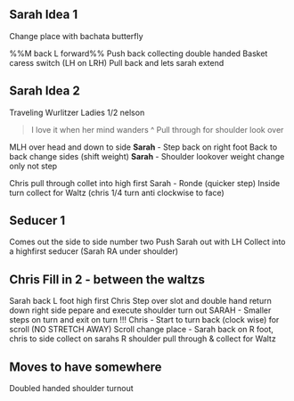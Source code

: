 
## Sarah Idea 1

Change place with bachata butterfly

%%M back L forward%%
Push back collecting double handed
Basket caress
switch (LH on LRH)
Pull back and lets sarah extend

## Sarah Idea 2

Traveling Wurlitzer
Ladies 1/2 nelson
> I love it when her mind wanders
^ Pull through for shoulder look over

MLH over head and down to side
**Sarah** - Step back on right foot
Back to back change sides (shift weight)
**Sarah** - Shoulder lookover weight change only not step

Chris pull through collet into high first
Sarah - Ronde (quicker step)
Inside turn collect for Waltz (chris 1/4 turn anti clockwise to face)



## Seducer 1
Comes out the side to side number two
Push Sarah out with LH 
Collect into a highfirst seducer (Sarah RA under shoulder)

## Chris Fill in 2 - between the waltzs
Sarah back L foot high first
Chris Step over slot and double hand return down right side
pepare and execute shoulder turn out
SARAH - Smaller steps on turn and exit on turn !!!
Chris - Start to turn back (clock wise) for scroll (NO STRETCH AWAY)
Scroll change place - Sarah back on R foot, chris to side collect on sarahs R shoulder
pull through & collect for Waltz




## Moves to have somewhere
Doubled handed shoulder turnout